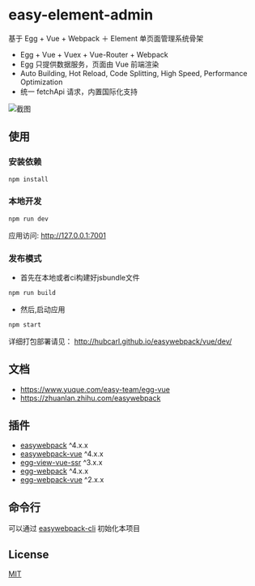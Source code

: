 # easy-element-admin

基于 Egg + Vue + Webpack ＋ Element 单页面管理系统骨架

- Egg + Vue + Vuex + Vue-Router + Webpack
- Egg 只提供数据服务，页面由 Vue 前端渲染
- Auto Building, Hot Reload, Code Splitting, High Speed, Performance Optimization
- 统一 fetchApi 请求，内置国际化支持


![截图](https://github.com/easy-team/egg-vue-webpack-boilerplate/blob/element-admin/docs/egg-element-admin.png?raw=true)

## 使用

### 安装依赖

```bash
npm install
```

### 本地开发

```bash
npm run dev
```

应用访问: http://127.0.0.1:7001


### 发布模式

- 首先在本地或者ci构建好jsbundle文件

```bash
npm run build 
```

- 然后,启动应用

```bash
npm start 
```

详细打包部署请见： http://hubcarl.github.io/easywebpack/vue/dev/

## 文档

- https://www.yuque.com/easy-team/egg-vue
- https://zhuanlan.zhihu.com/easywebpack

## 插件

- [easywebpack](https://github.com/easy-team/easywebpack) ^4.x.x
- [easywebpack-vue](https://github.com/easy-team/easywebpack) ^4.x.x
- [egg-view-vue-ssr](https://github.com/easy-team/egg-view-vue-ssr) ^3.x.x
- [egg-webpack](https://github.com/easy-team/egg-webpack) ^4.x.x
- [egg-webpack-vue](https://github.com/easy-team/egg-webpack-vue) ^2.x.x

## 命令行

可以通过 [easywebpack-cli](https://github.com/easy-team/easywebpack-cli) 初始化本项目

## License

[MIT](LICENSE)
